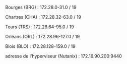 Bourges (BRG) : 172.28.0-31.0 / 19 <br>

Chartres (CHA) : 172.28.32-63.0 / 19 <br>

Tours (TRS) : 172.28.64-95.0 / 19 <br>

Orléans (ORL) : 172.28.96-127.0 / 19 <br>

Blois (BLO) : 172.28.128-159.0 / 19 <br>

adresse de l'hyperviseur (Nutanix) : 172.16.90.200:9440 <br>
